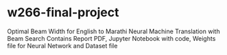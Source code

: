 # w266-final-project
Optimal Beam Width for English to Marathi Neural Machine Translation with Beam Search
Contains Report PDF, Jupyter Notebook with code, Weights file for Neural Network and Dataset file
